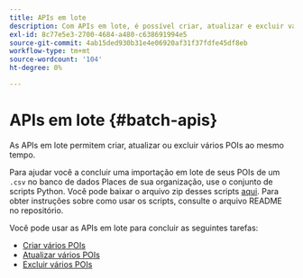 ```yaml
---
title: APIs em lote
description: Com APIs em lote, é possível criar, atualizar e excluir vários POIs.
exl-id: 8c77e5e3-2700-4684-a480-c638691994e5
source-git-commit: 4ab15ded930b31e4e06920af31f37fdfe45df8eb
workflow-type: tm+mt
source-wordcount: '104'
ht-degree: 0%

---
```


# APIs em lote {#batch-apis}

As APIs em lote permitem criar, atualizar ou excluir vários POIs ao mesmo tempo.

Para ajudar você a concluir uma importação em lote de seus POIs de um `.csv` no banco de dados Places de sua organização, use o conjunto de scripts Python. Você pode baixar o arquivo zip desses scripts [aqui](https://github.com/adobe/places-scripts). Para obter instruções sobre como usar os scripts, consulte o arquivo README no repositório.

Você pode usar as APIs em lote para concluir as seguintes tarefas:

* [Criar vários POIs](/help/web-service-api/api-usage/manage-pois/batch-apis/create-multiple-pois.md)
* [Atualizar vários POIs](/help/web-service-api/api-usage/manage-pois/batch-apis/update-multiple-pois.md)
* [Excluir vários POIs](/help/web-service-api/api-usage/manage-pois/batch-apis/delete-multiple-pois.md)
